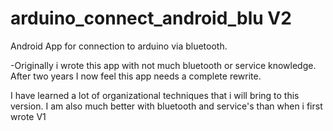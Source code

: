 arduino_connect_android_blu V2
===========================

Android App for connection to arduino via bluetooth. 


-Originally i wrote this app with not much bluetooth or service knowledge. 
After two years I now feel this app needs a complete rewrite. 

I have learned a lot of organizational techniques that i will bring to this version. I am also much better with 
bluetooth and service's than when i first wrote V1
